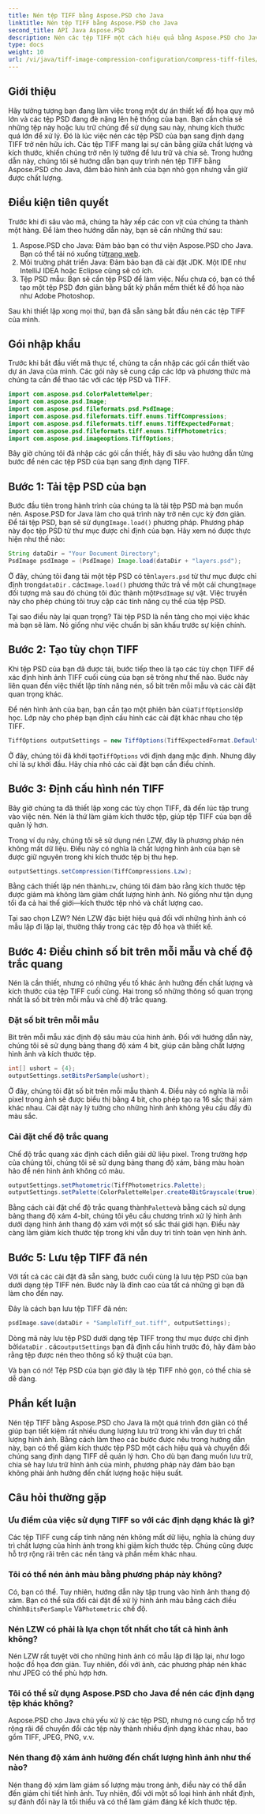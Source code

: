 ```yaml
---
title: Nén tệp TIFF bằng Aspose.PSD cho Java
linktitle: Nén tệp TIFF bằng Aspose.PSD cho Java
second_title: API Java Aspose.PSD
description: Nén các tệp TIFF một cách hiệu quả bằng Aspose.PSD cho Java mà không làm giảm chất lượng. Hãy làm theo hướng dẫn chi tiết của chúng tôi để hợp lý hóa quy trình làm việc của bạn.
type: docs
weight: 10
url: /vi/java/tiff-image-compression-configuration/compress-tiff-files/
---
```

## Giới thiệu

Hãy tưởng tượng bạn đang làm việc trong một dự án thiết kế đồ họa quy mô lớn và các tệp PSD đang đè nặng lên hệ thống của bạn. Bạn cần chia sẻ những tệp này hoặc lưu trữ chúng để sử dụng sau này, nhưng kích thước quá lớn để xử lý. Đó là lúc việc nén các tệp PSD của bạn sang định dạng TIFF trở nên hữu ích. Các tệp TIFF mang lại sự cân bằng giữa chất lượng và kích thước, khiến chúng trở nên lý tưởng để lưu trữ và chia sẻ. Trong hướng dẫn này, chúng tôi sẽ hướng dẫn bạn quy trình nén tệp TIFF bằng Aspose.PSD cho Java, đảm bảo hình ảnh của bạn nhỏ gọn nhưng vẫn giữ được chất lượng.

## Điều kiện tiên quyết

Trước khi đi sâu vào mã, chúng ta hãy xếp các con vịt của chúng ta thành một hàng. Để làm theo hướng dẫn này, bạn sẽ cần những thứ sau:

1.  Aspose.PSD cho Java: Đảm bảo bạn có thư viện Aspose.PSD cho Java. Bạn có thể tải nó xuống từ[trang web](https://releases.aspose.com/psd/java/).
2. Môi trường phát triển Java: Đảm bảo bạn đã cài đặt JDK. Một IDE như IntelliJ IDEA hoặc Eclipse cũng sẽ có ích.
3. Tệp PSD mẫu: Bạn sẽ cần tệp PSD để làm việc. Nếu chưa có, bạn có thể tạo một tệp PSD đơn giản bằng bất kỳ phần mềm thiết kế đồ họa nào như Adobe Photoshop.

Sau khi thiết lập xong mọi thứ, bạn đã sẵn sàng bắt đầu nén các tệp TIFF của mình.

## Gói nhập khẩu

Trước khi bắt đầu viết mã thực tế, chúng ta cần nhập các gói cần thiết vào dự án Java của mình. Các gói này sẽ cung cấp các lớp và phương thức mà chúng ta cần để thao tác với các tệp PSD và TIFF.

```java
import com.aspose.psd.ColorPaletteHelper;
import com.aspose.psd.Image;
import com.aspose.psd.fileformats.psd.PsdImage;
import com.aspose.psd.fileformats.tiff.enums.TiffCompressions;
import com.aspose.psd.fileformats.tiff.enums.TiffExpectedFormat;
import com.aspose.psd.fileformats.tiff.enums.TiffPhotometrics;
import com.aspose.psd.imageoptions.TiffOptions;
```

Bây giờ chúng tôi đã nhập các gói cần thiết, hãy đi sâu vào hướng dẫn từng bước để nén các tệp PSD của bạn sang định dạng TIFF.

## Bước 1: Tải tệp PSD của bạn

Bước đầu tiên trong hành trình của chúng ta là tải tệp PSD mà bạn muốn nén. Aspose.PSD for Java làm cho quá trình này trở nên cực kỳ đơn giản.
 Để tải tệp PSD, bạn sẽ sử dụng`Image.load()` phương pháp. Phương pháp này đọc tệp PSD từ thư mục được chỉ định của bạn. Hãy xem nó được thực hiện như thế nào:

```java
String dataDir = "Your Document Directory";
PsdImage psdImage = (PsdImage) Image.load(dataDir + "layers.psd");
```

 Ở đây, chúng tôi đang tải một tệp PSD có tên`layers.psd` từ thư mục được chỉ định trong`dataDir` . các`Image.load()` phương thức trả về một cái chung`Image` đối tượng mà sau đó chúng tôi đúc thành một`PsdImage` sự vật. Việc truyền này cho phép chúng tôi truy cập các tính năng cụ thể của tệp PSD.

Tại sao điều này lại quan trọng? Tải tệp PSD là nền tảng cho mọi việc khác mà bạn sẽ làm. Nó giống như việc chuẩn bị sân khấu trước sự kiện chính.

## Bước 2: Tạo tùy chọn TIFF

Khi tệp PSD của bạn đã được tải, bước tiếp theo là tạo các tùy chọn TIFF để xác định hình ảnh TIFF cuối cùng của bạn sẽ trông như thế nào. Bước này liên quan đến việc thiết lập tính năng nén, số bit trên mỗi mẫu và các cài đặt quan trọng khác.

 Để nén hình ảnh của bạn, bạn cần tạo một phiên bản của`TiffOptions`lớp học. Lớp này cho phép bạn định cấu hình các cài đặt khác nhau cho tệp TIFF.

```java
TiffOptions outputSettings = new TiffOptions(TiffExpectedFormat.Default);
```

 Ở đây, chúng tôi đã khởi tạo`TiffOptions` với định dạng mặc định. Nhưng đây chỉ là sự khởi đầu. Hãy chia nhỏ các cài đặt bạn cần điều chỉnh.

## Bước 3: Định cấu hình nén TIFF

Bây giờ chúng ta đã thiết lập xong các tùy chọn TIFF, đã đến lúc tập trung vào việc nén. Nén là thứ làm giảm kích thước tệp, giúp tệp TIFF của bạn dễ quản lý hơn.

Trong ví dụ này, chúng tôi sẽ sử dụng nén LZW, đây là phương pháp nén không mất dữ liệu. Điều này có nghĩa là chất lượng hình ảnh của bạn sẽ được giữ nguyên trong khi kích thước tệp bị thu hẹp.

```java
outputSettings.setCompression(TiffCompressions.Lzw);
```

 Bằng cách thiết lập nén thành`Lzw`, chúng tôi đảm bảo rằng kích thước tệp được giảm mà không làm giảm chất lượng hình ảnh. Nó giống như tận dụng tối đa cả hai thế giới—kích thước tệp nhỏ và chất lượng cao.

Tại sao chọn LZW? Nén LZW đặc biệt hiệu quả đối với những hình ảnh có mẫu lặp đi lặp lại, thường thấy trong các tệp đồ họa và thiết kế.

## Bước 4: Điều chỉnh số bit trên mỗi mẫu và chế độ trắc quang

Nén là cần thiết, nhưng có những yếu tố khác ảnh hưởng đến chất lượng và kích thước của tệp TIFF cuối cùng. Hai trong số những thông số quan trọng nhất là số bit trên mỗi mẫu và chế độ trắc quang.

### Đặt số bit trên mỗi mẫu

Bit trên mỗi mẫu xác định độ sâu màu của hình ảnh. Đối với hướng dẫn này, chúng tôi sẽ sử dụng bảng thang độ xám 4 bit, giúp cân bằng chất lượng hình ảnh và kích thước tệp.

```java
int[] ushort = {4};  
outputSettings.setBitsPerSample(ushort);
```

Ở đây, chúng tôi đặt số bit trên mỗi mẫu thành 4. Điều này có nghĩa là mỗi pixel trong ảnh sẽ được biểu thị bằng 4 bit, cho phép tạo ra 16 sắc thái xám khác nhau. Cài đặt này lý tưởng cho những hình ảnh không yêu cầu đầy đủ màu sắc.

### Cài đặt chế độ trắc quang

Chế độ trắc quang xác định cách diễn giải dữ liệu pixel. Trong trường hợp của chúng tôi, chúng tôi sẽ sử dụng bảng thang độ xám, bảng màu hoàn hảo để nén hình ảnh không có màu.

```java
outputSettings.setPhotometric(TiffPhotometrics.Palette);
outputSettings.setPalette(ColorPaletteHelper.create4BitGrayscale(true));
```

 Bằng cách cài đặt chế độ trắc quang thành`Palette`và bằng cách sử dụng bảng thang độ xám 4-bit, chúng tôi yêu cầu chương trình xử lý hình ảnh dưới dạng hình ảnh thang độ xám với một số sắc thái giới hạn. Điều này càng làm giảm kích thước tệp trong khi vẫn duy trì tính toàn vẹn hình ảnh.

## Bước 5: Lưu tệp TIFF đã nén

Với tất cả các cài đặt đã sẵn sàng, bước cuối cùng là lưu tệp PSD của bạn dưới dạng tệp TIFF nén. Bước này là đỉnh cao của tất cả những gì bạn đã làm cho đến nay.

Đây là cách bạn lưu tệp TIFF đã nén:

```java
psdImage.save(dataDir + "SampleTiff_out.tiff", outputSettings);
```

 Dòng mã này lưu tệp PSD dưới dạng tệp TIFF trong thư mục được chỉ định bởi`dataDir` . các`outputSettings` bạn đã định cấu hình trước đó, hãy đảm bảo rằng tệp được nén theo thông số kỹ thuật của bạn.

Và bạn có nó! Tệp PSD của bạn giờ đây là tệp TIFF nhỏ gọn, có thể chia sẻ dễ dàng.

## Phần kết luận

Nén tệp TIFF bằng Aspose.PSD cho Java là một quá trình đơn giản có thể giúp bạn tiết kiệm rất nhiều dung lượng lưu trữ trong khi vẫn duy trì chất lượng hình ảnh. Bằng cách làm theo các bước được nêu trong hướng dẫn này, bạn có thể giảm kích thước tệp PSD một cách hiệu quả và chuyển đổi chúng sang định dạng TIFF dễ quản lý hơn. Cho dù bạn đang muốn lưu trữ, chia sẻ hay lưu trữ hình ảnh của mình, phương pháp này đảm bảo bạn không phải ảnh hưởng đến chất lượng hoặc hiệu suất.

## Câu hỏi thường gặp

### Ưu điểm của việc sử dụng TIFF so với các định dạng khác là gì?

Các tệp TIFF cung cấp tính năng nén không mất dữ liệu, nghĩa là chúng duy trì chất lượng của hình ảnh trong khi giảm kích thước tệp. Chúng cũng được hỗ trợ rộng rãi trên các nền tảng và phần mềm khác nhau.

### Tôi có thể nén ảnh màu bằng phương pháp này không?

 Có, bạn có thể. Tuy nhiên, hướng dẫn này tập trung vào hình ảnh thang độ xám. Bạn có thể sửa đổi cài đặt để xử lý hình ảnh màu bằng cách điều chỉnh`BitsPerSample` Và`Photometric` chế độ.

### Nén LZW có phải là lựa chọn tốt nhất cho tất cả hình ảnh không?

Nén LZW rất tuyệt vời cho những hình ảnh có mẫu lặp đi lặp lại, như logo hoặc đồ họa đơn giản. Tuy nhiên, đối với ảnh, các phương pháp nén khác như JPEG có thể phù hợp hơn.

### Tôi có thể sử dụng Aspose.PSD cho Java để nén các định dạng tệp khác không?

Aspose.PSD cho Java chủ yếu xử lý các tệp PSD, nhưng nó cung cấp hỗ trợ rộng rãi để chuyển đổi các tệp này thành nhiều định dạng khác nhau, bao gồm TIFF, JPEG, PNG, v.v.

### Nén thang độ xám ảnh hưởng đến chất lượng hình ảnh như thế nào?

Nén thang độ xám làm giảm số lượng màu trong ảnh, điều này có thể dẫn đến giảm chi tiết hình ảnh. Tuy nhiên, đối với một số loại hình ảnh nhất định, sự đánh đổi này là tối thiểu và có thể làm giảm đáng kể kích thước tệp.